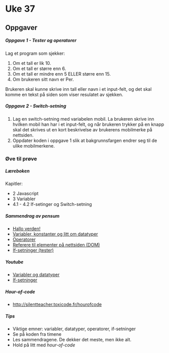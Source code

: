 # Uke 37

## Oppgaver
##### Oppgave 1 - Tester og operatorer

 
Lag et program som sjekker:

1. Om et tall er lik 10.
2. Om et tall er større enn 6.
3. Om et tall er mindre enn 5 ELLER større enn 15.
4. Om brukeren sitt navn er Per.

Brukeren skal kunne skrive inn tall eller navn i et input-felt, og det skal komme en tekst på siden som viser resulatet av sjekken.

##### Oppgave 2 - Switch-setning
1. Lag en switch-setning med variabelen mobil. 
La brukeren skrive inn hvilken mobil han har i et input-felt, og når brukeren trykker på en knapp skal det skrives ut en kort beskrivelse av brukerens mobilmerke på nettsiden.
2. Oppdater koden i oppgave 1 slik at bakgrunnsfargen endrer seg til de ulike mobilmerkene.


### Øve til prøve

##### Læreboken
Kapitler:
- 2 Javascript
- 3 Variabler
- 4.1 - 4.2 If-setinger og Switch-setning

##### Sammendrag av pensum
- [Hallo verden!](https://github.com/thorcc/IT2/blob/master/Fagtekster/Hallo-verden.md)  
- [Variabler, konstanter og litt om datatyper](https://github.com/thorcc/IT2/blob/master/Fagtekster/Variabler.md)  
- [Operatorer](https://github.com/thorcc/IT2/blob/master/Fagtekster/Operatorer.md)  
- [Referere til elementer på nettsiden (DOM)](https://github.com/thorcc/IT2/blob/master/Fagtekster/DOM.md)  
- [If-setninger (tester)](https://github.com/thorcc/IT2/blob/master/Fagtekster/Tester.md)

##### Youtube
- [Variabler og datatyper](https://www.youtube.com/watch?v=U0v1tuIWTro&list=PLJC9cL8YfNXqrTQvaYx5sabProlYmqUoW)  
- [If-setninger](https://www.youtube.com/watch?v=knb51nt6wC8)

##### Hour-of-code
- http://silentteacher.toxicode.fr/hourofcode

##### Tips
- Viktige emner: variabler, datatyper, operatorer, if-setninger
- Se på koden fra timene
- Les sammendragene. De dekker det meste, men ikke alt.
- Hold på litt med *hour-of-code*